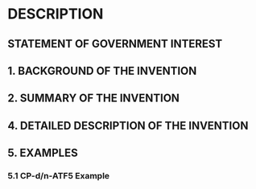 # DESCRIPTION

## STATEMENT OF GOVERNMENT INTEREST

## 1. BACKGROUND OF THE INVENTION

## 2. SUMMARY OF THE INVENTION

## 4. DETAILED DESCRIPTION OF THE INVENTION

## 5. EXAMPLES

### 5.1 CP-d/n-ATF5 Example

